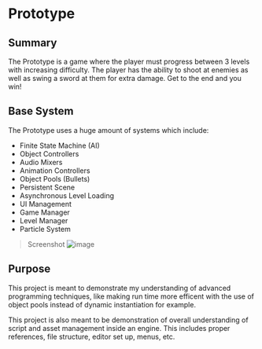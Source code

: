 # Prototype

## Summary
The Prototype is a game where the player must progress between 3 levels with increasing difficulty. The player has the ability to shoot at enemies as well as swing a sword at them for extra damage. Get to the end and you win!

## Base System

The Prototype uses a huge amount of systems which include:

- Finite State Machine (AI)
- Object Controllers
- Audio Mixers
- Animation Controllers
- Object Pools (Bullets)
- Persistent Scene
- Asynchronous Level Loading
- UI Management
- Game Manager
- Level Manager
- Particle System

> Screenshot
![image](https://github.com/LegendaryChibi/Prototype/assets/80108408/952ffb4c-a222-431d-944f-6e893d536184)


## Purpose

This project is meant to demonstrate my understanding of advanced programming techniques, like making run time more efficent with the use of object pools instead of dynamic instantiation for example. 

This project is also meant to be demonstration of overall understanding of script and asset management inside an engine. This includes proper references, file structure, editor set up, menus, etc.
